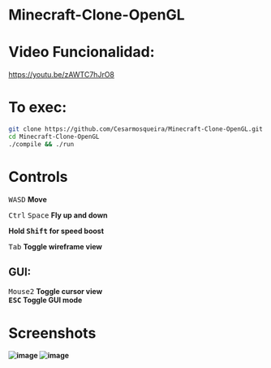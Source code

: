 # Minecraft-Clone-OpenGL
# Video Funcionalidad:
  <a href="https://youtu.be/zAWTC7hJrO8">https://youtu.be/zAWTC7hJrO8</a>
  
# <b>To exec:</b>
```bash
git clone https://github.com/Cesarmosqueira/Minecraft-Clone-OpenGL.git
cd Minecraft-Clone-OpenGL
./compile && ./run
```
# Controls
<kbd>W</kbd><kbd>A</kbd><kbd>S</kbd><kbd>D</kbd> <b>Move</b>
  
<kbd>Ctrl</kbd> <kbd>Space</kbd> <b>Fly up and down</b>
 
<b>Hold <kbd>Shift</kbd> for speed boost</b>

<kbd>Tab</kbd> <b>Toggle wireframe view</b>
## GUI:
<kbd>Mouse2</kbd> <b> Toggle cursor view<b/><br>
<kbd>ESC</kbd> <b> Toggle GUI mode <b/>


# Screenshots
  ![image](https://user-images.githubusercontent.com/48858334/124336802-20004300-db65-11eb-989a-95e15dc3df8e.png)
![image](https://user-images.githubusercontent.com/48858334/124336821-3f976b80-db65-11eb-9afd-c24c3236abbd.png)




